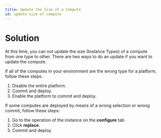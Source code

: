 ```yaml
---
title: Update the Size of a Compute
id: update-size-of-compute
---
```


# Solution

At this time, you can not update the size (Instance Types) of a compute from one type to other.  There are two ways to do an update if you want to update the compute.

If all of the computes in your environment are the wrong type for a platform, follow these steps:

1. Disable the entire platform.
2. Commit and deploy.
3. Enable the platform to commit and deploy.

If some computes are deployed by means of a wrong selection or wrong commit, follow these steps:

1. Go to the operation of the instance on the **configure** tab.
2. Click **replace.**
3. Commit and deploy.

